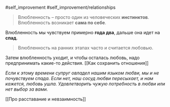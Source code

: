#self_improvement #self_improvement/relationships 

> Влюбленность – просто один из человеческих **инстинктов**. Влюбленность возникает **сама по себе**.

Влюбленность мы чувствуем примерно **года два**, дальше она идет на **спад**.

> Влюбленность на ранних этапах часто и считается любовью.

Затем влюбленность уходит, и чтобы осталась любовь, надо предпринимать какие-то действия. [[Как сохранить отношения]]

*Если к этому времени супруг овладел нашим языком любви, мы и не почувствуем спада. Если нет, наш сосуд любви пересыхает, и нам кажется, любовь ушла. Удовлетворить чужую потребность в любви или нет выбор за вами.*

[[Про расставание и невзаимность]]

